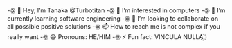 -ꙮ 👋 Hey, I’m Tanaka @Turbotitan
-ꙮ 👀 I’m interested in computers 
-ꙮ 🌱 I’m currently learning software engineering
-ꙮ 💞️ I’m looking to collaborate on all possible positive solutions
-ꙮ 📫 How to reach me is not complex if you really want
-ꙮ 😄 Pronouns: HE/HIM
-ꙮ ⚡ Fun fact: VINCULA NULLA꙰

<!---
Turbotitan/Turbotitan is a ✨ special ✨ repository because its `README.md` (this file) appears on your GitHub profile.
You can click the Preview link to take a look at your changes.
--->

